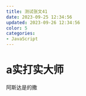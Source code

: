 ```yaml
---
title: 测试张文41
date: 2023-09-25 12:34:56
updated: 2023-09-26 12:34:56
color: 5
categories: 
- JavaScript
---
```


# a实打实大师

阿斯达是的撒
